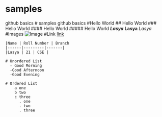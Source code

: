 # samples
github basics
    # samples
    github basics
    #Hello World
    ## Hello World
    ### Hello World
    #### Hello World
    ##### Hello World
    ***Lasya***
    **Lasya**
    *Lasya*
    #Images
    ![Image](https://cdn.pixabay.com/photo/2015/04/19/08/32/marguerite-729510__340.jpg)
    #Link
    [link](https://srilasya21.github.io/ecommerce/)
    
    |Name | Roll Number | Branch
    |------|---------|-------|
    |Lasya | 21 | CSE |
    
    # Unordered List
      - Good Morning
      -Good Afternoon
      -Good Evening
      
    # Ordered List
        a one
        b two
        c three
          . one
          . two
          . three
